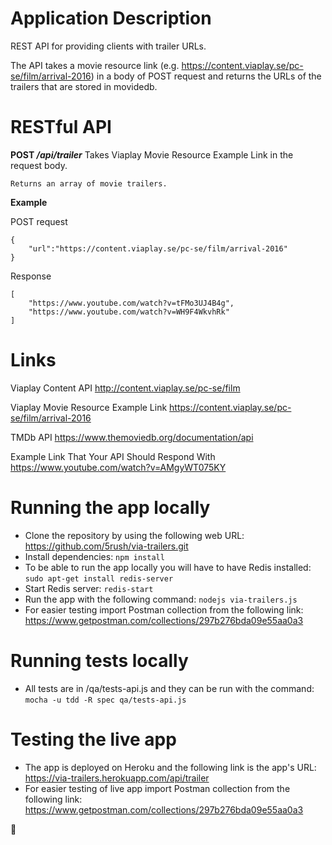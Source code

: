 # Application Description

REST API for providing clients with trailer URLs. 

The API takes a movie resource link (e.g. https://content.viaplay.se/pc-se/film/arrival-2016) in a body of POST request and returns the URLs of the trailers that are stored in movidedb.


# RESTful API

__POST */api/trailer*__
	Takes Viaplay Movie Resource Example Link in the request body.

	Returns an array of movie trailers.

__Example__

POST request

```
{
	"url":"https://content.viaplay.se/pc-se/film/arrival-2016"
}
```

Response

```
[
    "https://www.youtube.com/watch?v=tFMo3UJ4B4g",
    "https://www.youtube.com/watch?v=WH9F4WkvhRk"
]
```

# Links

Viaplay Content API
http://content.viaplay.se/pc-se/film

Viaplay Movie Resource Example Link
https://content.viaplay.se/pc-se/film/arrival-2016

TMDb API
https://www.themoviedb.org/documentation/api

Example Link That Your API Should Respond With
https://www.youtube.com/watch?v=AMgyWT075KY


# Running the app locally
* Clone the repository by using the following web URL: https://github.com/5rush/via-trailers.git
* Install dependencies: `npm install`
* To be able to run the app locally you will have to have Redis installed: `sudo apt-get install redis-server`
* Start Redis server: `redis-start`
* Run the app with the following command: `nodejs via-trailers.js`
* For easier testing import Postman collection from the following link: https://www.getpostman.com/collections/297b276bda09e55aa0a3

# Running tests locally
* All tests are in /qa/tests-api.js and they can be run with the command:
`mocha -u tdd -R spec qa/tests-api.js`

# Testing the live app
* The app is deployed on Heroku and the following link is the app's URL: https://via-trailers.herokuapp.com/api/trailer
* For easier testing of live app import Postman collection from the following link: https://www.getpostman.com/collections/297b276bda09e55aa0a3


 :movie_camera:
